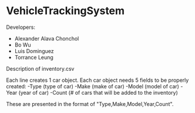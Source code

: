 # VehicleTrackingSystem
Developers:
- Alexander Alava Chonchol
- Bo Wu
- Luis Dominguez
- Torrance Leung


Description of inventory.csv

Each line creates 1 car object. Each car object needs 5 fields to be properly created:
-Type (type of car)
-Make (make of car)
-Model (model of car)
-Year (year of car)
-Count (# of cars that will be added to the inventory)

These are presented in the format of "Type,Make,Model,Year,Count".
